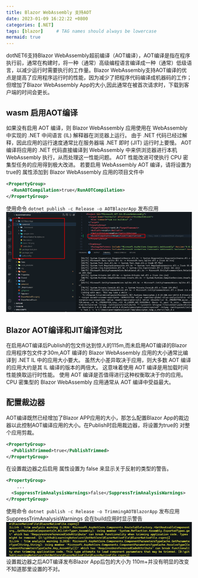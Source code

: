 ```yaml
---
title: Blazor WebAssembly 支持AOT
date: 2023-01-09 16:22:22 +0800
categories: [.NET]
tags: [blazor]     # TAG names should always be lowercase
mermaid: true
---
```


dotNET6支持Blazor WebAssembly超前编译（AOT编译），AOT编译是指在程序执行前，通常在构建时，将一种（通常）高级编程语言编译成一种（通常）低级语言，以减少运行时需要执行的工作量。Blazor WebAssembly支持AOT编译的优点是提高了应用程序运行时的性能，因为减少了把程序代码编译成机器码的工作；但增加了Blazor WebAssembly App的大小,因此通常在被首次请求时，下载到客户端的时间会更长。
## wasm 启用AOT编译
如果没有启用 AOT 编译，则 Blazor WebAssembly 应用使用在 WebAssembly 中实现的 .NET 中间语言 (IL) 解释器在浏览器上运行。 由于 .NET 代码已经过解释，因此应用的运行速度通常比在服务器端 .NET 即时 (JIT) 运行时上要慢。 AOT 编译将应用的 .NET 代码直接编译到 WebAssembly 中来供浏览器进行本机 WebAssembly 执行，从而处理这一性能问题。 AOT 性能改进可使执行 CPU 密集型任务的应用得到极大改进。 若要启用 WebAssembly AOT 编译，请将设置为true的 <RunAOTCompilation> 属性添加到 Blazor WebAssembly 应用的项目文件中


```xml
<PropertyGroup>
  <RunAOTCompilation>true</RunAOTCompilation>
</PropertyGroup>
```

使用命令 `dotnet publish -c Release -o AOTBlazorApp` 发布应用
![BlazorAOT](/assets/img/BlazorAOT.png)

## Blazor AOT编译和JIT编译包对比
在启用AOT编译后Publish的包文件达到惊人的115m,而未启用AOT编译的Blazor应用程序包文件才30m,AOT 编译的 Blazor WebAssembly 应用的大小通常比编译到 .NET IL 中的应用大小要大。 虽然大小差异取决于应用，则大多数 AOT 编译的应用大约是其 IL 编译的版本的两倍大。 这意味着使用 AOT 编译是用加载时间性能换取运行时性能。 使用 AOT 编译是否值得进行这种权衡取决于你的应用。 CPU 密集型的 Blazor WebAssembly 应用通常从 AOT 编译中受益最大。

## 配置裁边器
AOT编译既然已经增加了Blazor APP应用的大小，那怎么配置Blazor App的裁边器以此控制AOT编译应用的大小。在Publish时启用裁边器，将设置为true的 <PublishTrimmed> 对整个应用剪裁。

```xml
<PropertyGroup>
  <PublishTrimmed>true</PublishTrimmed>
</PropertyGroup>
```

在设置裁边器之后启用 <SuppressTrimAnalysisWarnings> 属性设置为 false 来显示关于反射的类型的警告。

```xml
<PropertyGroup>
	...
  <SuppressTrimAnalysisWarnings>false</SuppressTrimAnalysisWarnings>
</PropertyGroup>
```

使用命令 `dotnet publish -c Release -o TrimmingAOTBlazorApp` 发布应用 SuppressTrimAnalysisWarnings 会在build应用时显示警告
![trimming-warning](/assets/img/trimming-warning.png)
设置裁边器之后AOT编译发布Blazor App后包的大小为 110m+并没有明显的改变不知道那里设置的不对。
